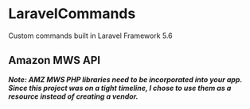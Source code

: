 # LaravelCommands
Custom commands built in Laravel Framework 5.6

## Amazon MWS API
***Note: AMZ MWS PHP libraries need to be incorporated into your app. Since this project was on a tight timeline, I chose to use them as a resource instead of creating a vendor.***
